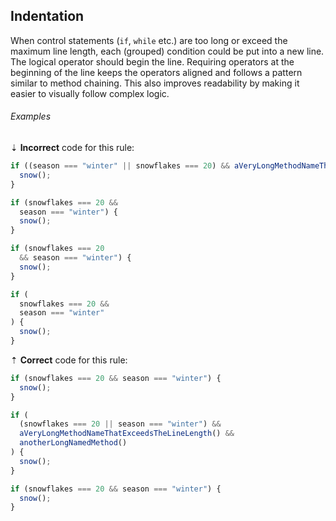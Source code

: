 ## Indentation

When control statements (`if`, `while` etc.) are too long or exceed the maximum line length, each (grouped) condition could be put into a new line. The logical operator should begin the line. Requiring operators at the beginning of the line keeps the operators aligned and follows a pattern similar to method chaining. This also improves readability by making it easier to visually follow complex logic.

###### Examples

⇣ **Incorrect** code for this rule:

<!--lint disable no-missing-blank-lines-->
<!-- prettier-ignore -->
```js
if ((season === "winter" || snowflakes === 20) && aVeryLongMethodNameThatExceedsTheLineLength() && anotherLongNamedMethod()) {
  snow();
}
```

<!-- prettier-ignore -->
```js
if (snowflakes === 20 &&
  season === "winter") {
  snow();
}
```

<!-- prettier-ignore -->
```js
if (snowflakes === 20
  && season === "winter") {
  snow();
}
```

<!-- prettier-ignore -->
```js
if (
  snowflakes === 20 &&
  season === "winter"
) {
  snow();
}
```

<!--lint enable no-missing-blank-lines-->

⇡ **Correct** code for this rule:

```js
if (snowflakes === 20 && season === "winter") {
  snow();
}
```

```js
if (
  (snowflakes === 20 || season === "winter") &&
  aVeryLongMethodNameThatExceedsTheLineLength() &&
  anotherLongNamedMethod()
) {
  snow();
}
```

```js
if (snowflakes === 20 && season === "winter") {
  snow();
}
```
